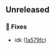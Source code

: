 
## Unreleased 

### 🐛 Fixes

- idk ([1a579fc](https://github.com/BrandSourceDigital/alta/commit/1a579fc19ff367156e1704192967e50878d84a8a))
